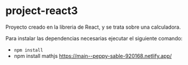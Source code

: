 # project-react3
Proyecto creado en la libreria de React, y se trata sobre una calculadora.

Para instalar las dependencias necesarias ejecutar el siguiente comando: 
- `npm install`
- npm install mathjs
https://main--peppy-sable-920168.netlify.app/
